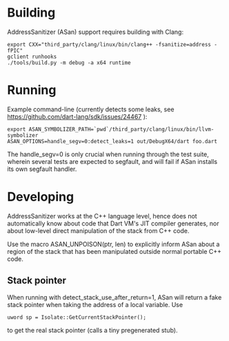 # Building #

AddressSanitizer (ASan) support requires building with Clang:

    export CXX="third_party/clang/linux/bin/clang++ -fsanitize=address -fPIC"
    gclient runhooks
    ./tools/build.py -m debug -a x64 runtime

# Running #

Example command-line (currently detects some leaks, see https://github.com/dart-lang/sdk/issues/24467 ):

    export ASAN_SYMBOLIZER_PATH=`pwd`/third_party/clang/linux/bin/llvm-symbolizer
    ASAN_OPTIONS=handle_segv=0:detect_leaks=1 out/DebugX64/dart foo.dart

The handle_segv=0 is only crucial when running through the test suite, wherein several tests are expected to segfault, and will fail if ASan installs its own segfault handler.

# Developing #

AddressSanitizer works at the C++ language level, hence does not automatically know about code that Dart VM's JIT compiler generates, nor about low-level direct manipulation of the stack from C++ code.

Use the macro ASAN_UNPOISON(ptr, len) to explicitly inform ASan about a region of the stack that has been manipulated outside normal portable C++ code.

## Stack pointer ##

When running with detect_stack_use_after_return=1, ASan will return a fake stack pointer when taking the address of a local variable. Use

    uword sp = Isolate::GetCurrentStackPointer();

to get the real stack pointer (calls a tiny pregenerated stub).